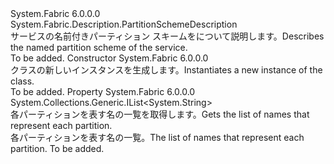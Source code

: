 <Type Name="NamedPartitionSchemeDescription" FullName="System.Fabric.Description.NamedPartitionSchemeDescription">
  <TypeSignature Language="C#" Value="public sealed class NamedPartitionSchemeDescription : System.Fabric.Description.PartitionSchemeDescription" />
  <TypeSignature Language="ILAsm" Value=".class public auto ansi sealed beforefieldinit NamedPartitionSchemeDescription extends System.Fabric.Description.PartitionSchemeDescription" />
  <TypeSignature Language="DocId" Value="T:System.Fabric.Description.NamedPartitionSchemeDescription" />
  <TypeSignature Language="VB.NET" Value="Public NotInheritable Class NamedPartitionSchemeDescription&#xA;Inherits PartitionSchemeDescription" />
  <TypeSignature Language="F#" Value="type NamedPartitionSchemeDescription = class&#xA;    inherit PartitionSchemeDescription" />
  <AssemblyInfo>
    <AssemblyName>System.Fabric</AssemblyName>
    <AssemblyVersion>6.0.0.0</AssemblyVersion>
  </AssemblyInfo>
  <Base>
    <BaseTypeName>System.Fabric.Description.PartitionSchemeDescription</BaseTypeName>
  </Base>
  <Interfaces />
  <Docs>
    <summary>
      <para><span data-ttu-id="cdec1-101">サービスの名前付きパーティション スキームをについて説明します。</span><span class="sxs-lookup"><span data-stu-id="cdec1-101">Describes the named partition scheme of the service.</span></span></para>
    </summary>
    <remarks>To be added.</remarks>
  </Docs>
  <Members>
    <Member MemberName=".ctor">
      <MemberSignature Language="C#" Value="public NamedPartitionSchemeDescription ();" />
      <MemberSignature Language="ILAsm" Value=".method public hidebysig specialname rtspecialname instance void .ctor() cil managed" />
      <MemberSignature Language="DocId" Value="M:System.Fabric.Description.NamedPartitionSchemeDescription.#ctor" />
      <MemberSignature Language="VB.NET" Value="Public Sub New ()" />
      <MemberType>Constructor</MemberType>
      <AssemblyInfo>
        <AssemblyName>System.Fabric</AssemblyName>
        <AssemblyVersion>6.0.0.0</AssemblyVersion>
      </AssemblyInfo>
      <Parameters />
      <Docs>
        <summary>
          <para><span data-ttu-id="cdec1-102"><see cref="T:System.Fabric.Description.NamedPartitionSchemeDescription" /> クラスの新しいインスタンスを生成します。</span><span class="sxs-lookup"><span data-stu-id="cdec1-102">Instantiates a new instance of the <see cref="T:System.Fabric.Description.NamedPartitionSchemeDescription" /> class.</span></span></para>
        </summary>
        <remarks>To be added.</remarks>
      </Docs>
    </Member>
    <Member MemberName="PartitionNames">
      <MemberSignature Language="C#" Value="public System.Collections.Generic.IList&lt;string&gt; PartitionNames { get; }" />
      <MemberSignature Language="ILAsm" Value=".property instance class System.Collections.Generic.IList`1&lt;string&gt; PartitionNames" />
      <MemberSignature Language="DocId" Value="P:System.Fabric.Description.NamedPartitionSchemeDescription.PartitionNames" />
      <MemberSignature Language="VB.NET" Value="Public ReadOnly Property PartitionNames As IList(Of String)" />
      <MemberSignature Language="F#" Value="member this.PartitionNames : System.Collections.Generic.IList&lt;string&gt;" Usage="System.Fabric.Description.NamedPartitionSchemeDescription.PartitionNames" />
      <MemberType>Property</MemberType>
      <AssemblyInfo>
        <AssemblyName>System.Fabric</AssemblyName>
        <AssemblyVersion>6.0.0.0</AssemblyVersion>
      </AssemblyInfo>
      <ReturnValue>
        <ReturnType>System.Collections.Generic.IList&lt;System.String&gt;</ReturnType>
      </ReturnValue>
      <Docs>
        <summary>
          <para><span data-ttu-id="cdec1-103">各パーティションを表す名の一覧を取得します。</span><span class="sxs-lookup"><span data-stu-id="cdec1-103">Gets the list of names that represent each partition.</span></span></para>
        </summary>
        <value>
          <para><span data-ttu-id="cdec1-104">各パーティションを表す名の一覧。</span><span class="sxs-lookup"><span data-stu-id="cdec1-104">The list of names that represent each partition.</span></span></para>
        </value>
        <remarks>To be added.</remarks>
      </Docs>
    </Member>
  </Members>
</Type>